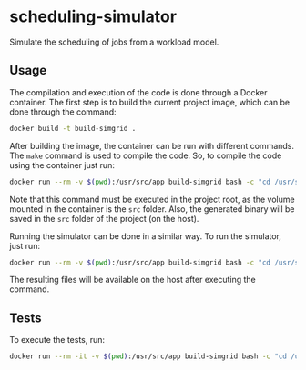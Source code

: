 # scheduling-simulator
Simulate the scheduling of jobs from a workload model.

## Usage
The compilation and execution of the code is done through a Docker container. The first step is to build the current project image, which can be done through the command:
```bash
docker build -t build-simgrid .
```

After building the image, the container can be run with different commands. The `make` command is used to compile the code. So, to compile the code using the container just run:
```bash
docker run --rm -v $(pwd):/usr/src/app build-simgrid bash -c "cd /usr/src/app/src && make"
```

Note that this command must be executed in the project root, as the volume mounted in the container is the `src` folder. Also, the generated binary will be saved in the `src` folder of the project (on the host).

Running the simulator can be done in a similar way. To run the simulator, just run:
```bash
docker run --rm -v $(pwd):/usr/src/app build-simgrid bash -c "cd /usr/src/app/src && python3 generate_simulation_data.py"
```

The resulting files will be available on the host after executing the command.

## Tests
To execute the tests, run:
```bash
docker run --rm -it -v $(pwd):/usr/src/app build-simgrid bash -c "cd /usr/src/app/ && python3 -m pytest"
```